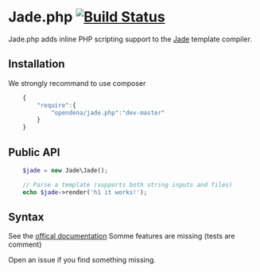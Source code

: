 # Jade.php [![Build Status](https://travis-ci.org/opendena/jade.php.png?branch=master)](https://travis-ci.org/opendena/jade.php)

Jade.php adds inline PHP scripting support to the [Jade](http://jade-lang.com) template compiler.
## Installation
We strongly recommand to use composer
`````javascript
    {
        "require":{
            "opendena/jade.php":"dev-master"
        }
    }
`````

## Public API
`````php
    $jade = new Jade\Jade();

    // Parse a template (supports both string inputs and files)
    echo $jade->render('h1 it works!');
`````

## Syntax

See the [offical documentation](https://github.com/visionmedia/jade#readme)
Somme features are missing (tests are comment)

Open an issue if you find something missing.
